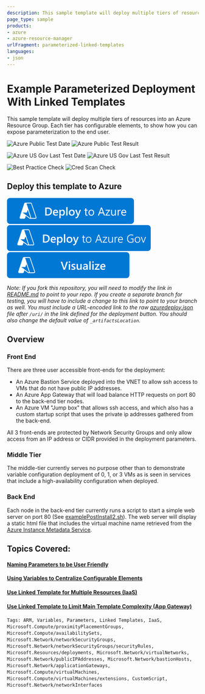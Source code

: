 ```yaml
---
description: This sample template will deploy multiple tiers of resources into an Azure Resource Group.  Each tier has configurable elements, to show how you can expose parameterization to the end user.
page_type: sample
products:
- azure
- azure-resource-manager
urlFragment: parameterized-linked-templates
languages:
- json
---
```

# Example Parameterized Deployment With Linked Templates

This sample template will deploy multiple tiers of resources into an Azure Resource Group.  Each tier has configurable elements, to show how you can expose parameterization to the end user.

![Azure Public Test Date](https://azurequickstartsservice.blob.core.windows.net/badges/demos/parameterized-linked-templates/PublicLastTestDate.svg)
![Azure Public Test Result](https://azurequickstartsservice.blob.core.windows.net/badges/demos/parameterized-linked-templates/PublicDeployment.svg)

![Azure US Gov Last Test Date](https://azurequickstartsservice.blob.core.windows.net/badges/demos/parameterized-linked-templates/FairfaxLastTestDate.svg)
![Azure US Gov Last Test Result](https://azurequickstartsservice.blob.core.windows.net/badges/demos/parameterized-linked-templates/FairfaxDeployment.svg)

![Best Practice Check](https://azurequickstartsservice.blob.core.windows.net/badges/demos/parameterized-linked-templates/BestPracticeResult.svg)
![Cred Scan Check](https://azurequickstartsservice.blob.core.windows.net/badges/demos/parameterized-linked-templates/CredScanResult.svg)

## Deploy this template to Azure
[![Deploy To Azure](https://raw.githubusercontent.com/Azure/azure-quickstart-templates/master/1-CONTRIBUTION-GUIDE/images/deploytoazure.svg?sanitize=true)](https://portal.azure.com/#create/Microsoft.Template/uri/https%3A%2F%2Fraw.githubusercontent.com%2FAzure%2Fazure-quickstart-templates%2Fmaster%2Fdemos%2Fparameterized-linked-templates%2Fazuredeploy.json)
[![Deploy To Azure US Gov](https://raw.githubusercontent.com/Azure/azure-quickstart-templates/master/1-CONTRIBUTION-GUIDE/images/deploytoazuregov.svg?sanitize=true)](https://portal.azure.us/#create/Microsoft.Template/uri/https%3A%2F%2Fraw.githubusercontent.com%2FAzure%2Fazure-quickstart-templates%2Fmaster%2Fdemos%2Fparameterized-linked-templates%2Fazuredeploy.json)
[![Visualize](https://raw.githubusercontent.com/Azure/azure-quickstart-templates/master/1-CONTRIBUTION-GUIDE/images/visualizebutton.svg?sanitize=true)](http://armviz.io/#/?load=https%3A%2F%2Fraw.githubusercontent.com%2FAzure%2Fazure-quickstart-templates%2Fmaster%2Fdemos%2Fparameterized-linked-templates%2Fazuredeploy.json)

*Note: If you fork this repository, you will need to modify the link in [README.md](README.md) to point to your repo.  If you create a separate branch for testing, you will have to include a change to this link to point to your branch as well. You must include a URL-encoded link to the raw [azuredeploy.json](azuredeploy.json) file after `/uri/` in the link defined for the deployment button. You should also change the default value of `_artifactsLocation`.*

## Overview

### Front End
There are three user accessible front-ends for the deployment:
* An Azure Bastion Service deployed into the VNET to allow ssh access to VMs that do not have public IP addresses.
* An Azure App Gateway that will load balance HTTP requests on port 80 to the back-end tier nodes.
* An Azure VM "Jump box" that allows ssh access, and which also has a custom startup script that uses the private ip addresses gathered from the back-end.

All 3 front-ends are protected by Network Security Groups and only allow access from an IP address or CIDR provided in the deployment parameters.

### Middle Tier
The middle-tier currently serves no purpose other than to demonstrate variable configuration deployment of 0, 1, or 3 VMs as is seen in services that include a high-availability configuration when deployed.

### Back End
Each node in the back-end tier currently runs a script to start a simple web server on port 80 (See [examplePostInstall2.sh](scripts/examplepostinstall2.sh)).  The web server will display a static html file that includes the virtual machine name retrieved from the [Azure Instance Metadata Service](https://learn.microsoft.com/azure/virtual-machines/windows/instance-metadata-service).

## Topics Covered:

#### [Naming Parameters to be User Friendly](detail/userfriendlyparameters.md)
#### [Using Variables to Centralize Configurable Elements](detail/complexvariables.md)
#### [Use Linked Template for Multiple Resources (IaaS)](detail/vmtemplate.md)
#### [Use Linked Template to Limit Main Template Complexity (App Gateway)](detail/agtemplate.md)

`Tags: ARM, Variables, Parameters, Linked Templates, IaaS, Microsoft.Compute/proximityPlacementGroups, Microsoft.Compute/availabilitySets, Microsoft.Network/networkSecurityGroups, Microsoft.Network/networkSecurityGroups/securityRules, Microsoft.Resources/deployments, Microsoft.Network/virtualNetworks, Microsoft.Network/publicIPAddresses, Microsoft.Network/bastionHosts, Microsoft.Network/applicationGateways, Microsoft.Compute/virtualMachines, Microsoft.Compute/virtualMachines/extensions, CustomScript, Microsoft.Network/networkInterfaces`
